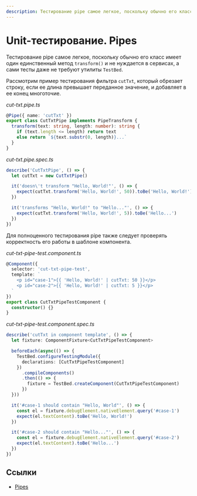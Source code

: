```yaml
---
description: Тестирование pipe самое легкое, поскольку обычно его класс имеет один единственный метод transform() и не нуждается в сервисах, а сами тесты даже не требуют утилиты TestBed
---
```


# Unit-тестирование. Pipes

Тестирование pipe самое легкое, поскольку обычно его класс имеет один единственный метод `transform()` и не нуждается в сервисах, а сами тесты даже не требуют утилиты `TestBed`.

Рассмотрим пример тестирования фильтра `cutTxt`, который обрезает строку, если ее длина превышает переданное значение, и добавляет в ее конец многоточие.

_cut-txt.pipe.ts_

```ts
@Pipe({ name: 'cutTxt' })
export class CutTxtPipe implements PipeTransform {
  transform(text: string, length: number): string {
    if (text.length <= length) return text
    else return `${text.substr(0, length)}...`
  }
}
```

_cut-txt.pipe.spec.ts_

```ts
describe('CutTxtPipe', () => {
  let cutTxt = new CutTxtPipe()

  it('doesn\'t transform "Hello, World!"', () => {
    expect(cutTxt.transform('Hello, World!', 50)).toBe('Hello, World!')
  })

  it('transforms "Hello, World!" to "Hello..."', () => {
    expect(cutTxt.transform('Hello, World!', 5)).toBe('Hello...')
  })
})
```

Для полноценного тестирования pipe также следует проверять корректность его работы в шаблоне компонента.

_cut-txt-pipe-test.component.ts_

```ts
@Component({
  selector: 'cut-txt-pipe-test',
  template: `
    <p id="case-1">{{ 'Hello, World!' | cutTxt: 50 }}</p>
    <p id="case-2">{{ 'Hello, World!' | cutTxt: 5 }}</p>
  `
})
export class CutTxtPipeTestComponent {
  constructor() {}
}
```

_cut-txt-pipe-test.component.spec.ts_

```ts
describe('cutTxt in component template', () => {
  let fixture: ComponentFixture<CutTxtPipeTestComponent>

  beforeEach(async(() => {
    TestBed.configureTestingModule({
      declarations: [CutTxtPipeTestComponent]
    })
      .compileComponents()
      .then(() => {
        fixture = TestBed.createComponent(CutTxtPipeTestComponent)
      })
  }))

  it('#case-1 should contain "Hello, World"', () => {
    const el = fixture.debugElement.nativeElement.query('#case-1')
    expect(el.textContent).toBe('Hello, World!')
  })

  it('#case-2 should contain "Hello..."', () => {
    const el = fixture.debugElement.nativeElement.query('#case-2')
    expect(el.textContent).toBe('Hello...')
  })
})
```

## Ссылки

- [Pipes](https://angular.io/guide/pipes)

